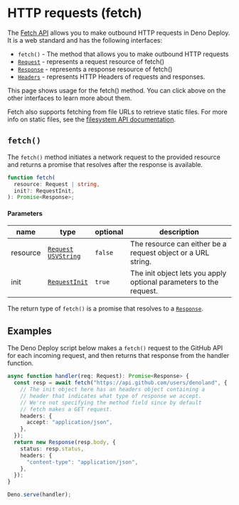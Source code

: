 # HTTP requests (fetch)

The [Fetch API](https://developer.mozilla.org/en-US/docs/Web/API/Fetch_API)
allows you to make outbound HTTP requests in Deno Deploy. It is a web standard
and has the following interfaces:

- `fetch()` - The method that allows you to make outbound HTTP requests
- [`Request`](./runtime-request) - represents a request resource of fetch()
- [`Response`](./runtime-response) - represents a response resource of fetch()
- [`Headers`](./runtime-headers) - represents HTTP Headers of requests and
  responses.

This page shows usage for the fetch() method. You can click above on the other
interfaces to learn more about them.

Fetch also supports fetching from file URLs to retrieve static files. For more
info on static files, see the [filesystem API documentation](./runtime-fs).

## `fetch()`

The `fetch()` method initiates a network request to the provided resource and
returns a promise that resolves after the response is available.

```ts
function fetch(
  resource: Request | string,
  init?: RequestInit,
): Promise<Response>;
```

#### Parameters

| name     | type                                                          | optional | description                                                        |
| -------- | ------------------------------------------------------------- | -------- | ------------------------------------------------------------------ |
| resource | [`Request`](./runtime-request) <br/> [`USVString`][usvstring] | `false`  | The resource can either be a request object or a URL string.       |
| init     | [`RequestInit`](./runtime-request#requestinit)                | `true`   | The init object lets you apply optional parameters to the request. |

The return type of `fetch()` is a promise that resolves to a
[`Response`](./runtime-response).

## Examples

The Deno Deploy script below makes a `fetch()` request to the GitHub API for
each incoming request, and then returns that response from the handler function.

```ts
async function handler(req: Request): Promise<Response> {
  const resp = await fetch("https://api.github.com/users/denoland", {
    // The init object here has an headers object containing a
    // header that indicates what type of response we accept.
    // We're not specifying the method field since by default
    // fetch makes a GET request.
    headers: {
      accept: "application/json",
    },
  });
  return new Response(resp.body, {
    status: resp.status,
    headers: {
      "content-type": "application/json",
    },
  });
}

Deno.serve(handler);
```

[usvstring]: https://developer.mozilla.org/en-US/docs/Web/API/USVString
